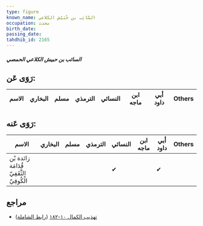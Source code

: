 ```yaml
---
type: figure
known_name: السَّائِب بن حُبَيْش الكلاعي
occupation: محدث
birth_date:
passing_date:
tahdhib_id: 2165
---
```

##### السائب بن حبيش الكلاعي الحمصي

## رَوَى عَن:
| الاسم | البخاري | مسلم | الترمذي | النسائي | ابن ماجه | أبي داود | Others |
| ----- | ------- | ---- | ------- | ------- | -------- | -------- | ------ |
## رَوَى عَنه:
| الاسم                                     | البخاري | مسلم | الترمذي | النسائي | ابن ماجه | أبي داود | Others |
| ----------------------------------------- | ------- | ---- | ------- | ------- | -------- | -------- | ------ |
| زائدة بْن قُدَامَة الثَّقَفِيّ الْكُوفِيّ |         |      |         | ✔       |          | ✔        |        |
## مراجع
- [تهذيب الكمال ١٠-١٨٢](obsidian://open?vault=Tahdhib-al-Kamal&file=Figures/٢١٦٥-السائب%20بن%20حبيش%20الكلاعي%20الحمصي) ([رابط الشاملة](https://shamela.ws/book/3722/4954))